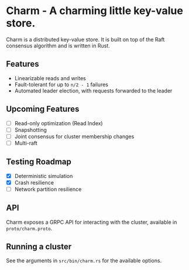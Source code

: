 # Charm - A charming little key-value store.

Charm is a distributed key-value store.
It is built on top of the Raft consensus algorithm and is written in Rust.

## Features
- Linearizable reads and writes
- Fault-tolerant for up to `n/2 - 1` failures
- Automated leader election, with requests forwarded to the leader

## Upcoming Features
- [ ] Read-only optimization (Read Index)
- [ ] Snapshotting
- [ ] Joint consensus for cluster membership changes
- [ ] Multi-raft

## Testing Roadmap
- [x] Deterministic simulation
- [x] Crash resilience
- [ ] Network partition resilience

## API
Charm exposes a GRPC API for interacting with the cluster, available in `proto/charm.proto`.

## Running a cluster
See the arguments in `src/bin/charm.rs` for the available options.
